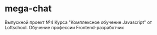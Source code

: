 # mega-chat
Выпускной проект №4 Курса "Комплексное обучение Javascript" от Loftschool. Обучение профессии Frontend-разработчик
